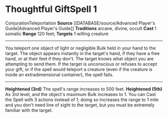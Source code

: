 ﻿---
actions: '[one-action]'
area: null
bloodline: null
component:
- Somatic
cost: null
deity: null
domain: null
duration: null
element: null
heighten: 3rd, 5th
heighten_level: 1, 3, 5
id: '722'
lesson: null
level: '1'
mystery: null
name: Thoughtful Gift
patron_theme: null
range: 120 feet
rarity: Common
requirement: null
rus_type_level: null
saving_throw: null
school: Conjuration
source: '[[DATABASE/source/Advanced Player''s Guide|Advanced Player''s Guide]]'
target: 1 willing creature
tradition:
- Arcane
- Divine
- Occult
trait:
- '[[DATABASE/trait/Conjuration|Conjuration]]'
- '[[DATABASE/trait/Teleportation|Teleportation]]'
trigger: null
type: Spell

---
# Thoughtful Gift<span class="item-type">Spell 1</span>

<span class="item-trait">Conjuration</span><span class="item-trait">Teleportation</span>
**Source** [[DATABASE/source/Advanced Player's Guide|Advanced Player's Guide]] 
**Traditions** arcane, divine, occult
**Cast** <span class="action-icon">1</span> somatic
**Range** 120 feet; **Targets** 1 willing creature

---
You teleport one object of light or negligible Bulk held in your hand to the target. The object appears instantly in the target's hand, if they have a free hand, or at their feet if they don't. The target knows what object you are attempting to send them. If the target is unconscious or refuses to accept your gift, or if the spell would teleport a creature (even if the creature is inside an extradimensional container), the spell fails.

---
**Heightened (3rd)** The spell's range increases to 500 feet.
**Heightened (5th)** As 3rd level, and the object's maximum Bulk increases to 1. You can Cast the Spell with 3 actions instead of 1; doing so increases the range to 1 mile and you don't need line of sight to the target, but you must be extremely familiar with the target.